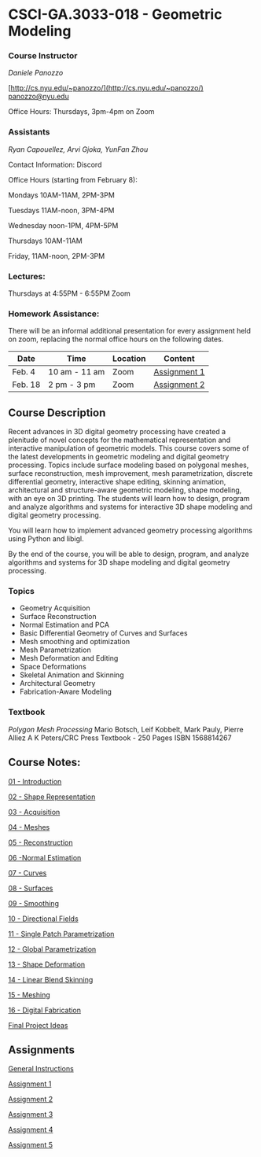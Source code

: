 # CSCI-GA.3033-018 - Geometric Modeling

### Course Instructor
*Daniele Panozzo*

[http://cs.nyu.edu/~panozzo/](http://cs.nyu.edu/~panozzo/)
[panozzo@nyu.edu](mailto:panozzo@nyu.edu)

Office Hours: Thursdays, 3pm-4pm on Zoom

### Assistants

*Ryan Capouellez, Arvi Gjoka, YunFan Zhou*

Contact Information: Discord

Office Hours (starting from February 8):

Mondays 10AM-11AM, 2PM-3PM 

Tuesdays 11AM-noon, 3PM-4PM 

Wednesday noon-1PM, 4PM-5PM 

Thursdays 10AM-11AM 

Friday, 11AM-noon, 2PM-3PM
 
### Lectures:
Thursdays at 4:55PM - 6:55PM Zoom

### Homework Assistance:
There will be an informal additional presentation for every assignment held on zoom, replacing the normal office hours on the following dates.

| Date    	| Time        	| Location 	| Content      	| 
|---------	|-------------	|----------	|--------------	| 
| Feb.  4 	| 10 am - 11 am 	| Zoom     	| [Assignment 1](https://www.icloud.com/keynote/0wn-1ht1UBE9CngZMZXo6KuzQ#51_-_Assignment_1) 	| 
| Feb. 18 	| 2 pm - 3 pm  	| Zoom     	| [Assignment 2](https://www.icloud.com/keynote/0gd-pCW6PTlUZ_R7i4r5fGBIA#52_-_Assignment_2) 	| 
<!--
| Mar. 8   	| 9 am - 10 am  | Zoom     	| [Assignment 3](https://www.icloud.com/keynote/05ylOXzeoby-YdGWXVsyfG_7g#53_-_Assignment_3) 	| 
| Mar. 22  	| 9 am - 10 am  | Zoom     	| [Laplacian](https://www.icloud.com/keynote/0cxngM8nUSjJUKau3utjlJYYw#55_-_Cotangent_Laplacian) 	| 
| Mar. 24   | 1 pm - 2 pm   | Zoom     	| [Assignment 4](https://www.icloud.com/keynote/07GdsuR4kfuF0G7JzvzdTjpDw#54_-_Assignment_4) 	| 
| Apr. 5   	| 9 am - 10 am  | Zoom     	| [Assignment 5](https://www.icloud.com/keynote/0z3JCvAeYThfz9_-JD2i3awhA#57_-_Assignment_5) | 
 -->
## Course Description

Recent advances in 3D digital geometry processing have created a plenitude of novel concepts for the mathematical representation and interactive manipulation of geometric models. This course covers some of the latest developments in geometric modeling and digital geometry processing. Topics include surface modeling based on polygonal meshes, surface reconstruction, mesh improvement, mesh parametrization, discrete differential geometry, interactive shape editing, skinning animation, architectural and structure-aware geometric modeling, shape modeling, with an eye on 3D printing. The students will learn how to design, program and analyze algorithms and systems for interactive 3D shape modeling and digital geometry processing.

You will learn how to implement advanced geometry processing algorithms using Python and libigl.

By the end of the course, you will be able to design, program, and analyze algorithms and systems for 3D shape modeling and digital geometry processing.

### Topics

* Geometry Acquisition
* Surface Reconstruction
* Normal Estimation and PCA
* Basic Differential Geometry of Curves and Surfaces
* Mesh smoothing and optimization
* Mesh Parametrization
* Mesh Deformation and Editing
* Space Deformations
* Skeletal Animation and Skinning
* Architectural Geometry
* Fabrication-Aware Modeling

### Textbook
*Polygon Mesh Processing*
Mario Botsch, Leif Kobbelt, Mark Pauly, Pierre Alliez
A K Peters/CRC Press
Textbook - 250 Pages
ISBN 1568814267

## Course Notes:

[01 - Introduction](https://www.icloud.com/keynote/0iao1WrFWOP7wGOBbSl0KHmtg#01_-_Introduction)

[02 - Shape Representation](https://www.icloud.com/keynote/0_1It3KhEbnhGr7W6sqM-HN-w#02_-_Shape_Representation)

[03 - Acquisition](https://www.icloud.com/keynote/0OZt48d29xnKi2QmKYcxtkZyg#03_-_Acquisition)

[04 - Meshes](https://www.icloud.com/keynote/0JmlKg2IeArA9495lKJWsZx-Q#04_-_Meshes)

[05 - Reconstruction](https://www.icloud.com/keynote/0dytfkT2Uy5z1vRK7wuoxeRFQ#05_-_Reconstruction)

[06 -Normal Estimation](https://www.icloud.com/keynote/0MZT9xxzCdImuhzwtGCw0sVwA#06_-_Normal_Estimation)

[07 - Curves](https://www.icloud.com/keynote/0P8aqJTe9SQrtro9WdbFGGFsA#07_-_Curves)

[08 - Surfaces](https://www.icloud.com/keynote/04OmHitgtMUT80o1wewv91okw#08_-_Surfaces)

[09 - Smoothing](https://www.icloud.com/keynote/0dQTZx7fS1J65RpEySD_QTcgQ#09_-_Smoothing)

[10 - Directional Fields](https://www.icloud.com/keynote/0PsMbCAZoaQHxUojsBcab4DoA#10_-_Directional_Fields)

[11 - Single Patch Parametrization](https://www.icloud.com/keynote/0Z35I9saTZtdtpJKo8KCAiSZQ#11_-_Single_Patch_Parametrization)

[12 - Global Parametrization](https://www.icloud.com/keynote/0g4pYmicITza1RBfZs1G2WOwg#12_-_Global_Parametrization)

[13 - Shape Deformation](https://www.icloud.com/keynote/07ry8Yd1U7R3eiC50_hD6JPmg#13_-_Shape_Deformation)

[14 - Linear Blend Skinning](https://www.icloud.com/keynote/0YKYxVH7VNfRn7L6GUhv4Bz-Q#14_-_Linear_Blend_Skinning)

[15 - Meshing](https://www.icloud.com/keynote/0JeLovy3PgKvU-fcB-b8RNe0Q#15_-_Meshing)

[16 - Digital Fabrication](https://www.icloud.com/keynote/01BI9V7MwjS8ESJySt-DJZUvQ#16_-_Digital_Fabrication)

[Final Project Ideas](https://www.icloud.com/keynote/0ZPYGB9tY9KnbFnX-L5pfhXxA#56_-_Project_Ideas)

## Assignments

[General Instructions](https://github.com/danielepanozzo/gp/blob/master/RULES.md)

[Assignment 1](https://github.com/danielepanozzo/gp/tree/master/Assignment_1)

[Assignment 2](https://github.com/danielepanozzo/gp/tree/master/Assignment_2)

[Assignment 3](https://github.com/danielepanozzo/gp/tree/master/Assignment_3)

[Assignment 4](https://github.com/danielepanozzo/gp/tree/master/Assignment_4)

[Assignment 5](https://github.com/danielepanozzo/gp/tree/master/Assignment_5)


